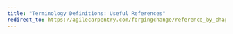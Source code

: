 ```yaml
---
title: "Terminology Definitions: Useful References"
redirect_to: https://agilecarpentry.com/forgingchange/reference_by_chapter/TerminologyDefinitions/
---
```


